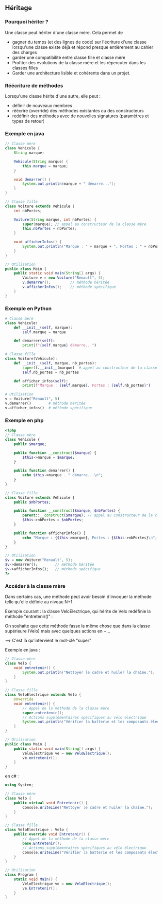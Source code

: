 ## Héritage

### Pourquoi hériter ?
Une classe peut hériter d'une classe mère. Cela permet de 
- gagner du temps (et des lignes de code) sur l'écriture d'une classe lorsqu'une classe existe déjà et répond presque entièrement au cahier des charges
- garder une compatibilité  entre classe fille et classe mère
- Profiter des évolutions de la classe mère et les répercuter dans les classes filles
- Garder une architecture lisible et cohérente dans un projet.


### Réécriture de méthodes

Lorsqu'une classe hérite d'une autre, elle peut : 
- définir de nouveaux membres
- réécrire (override) des méthodes existantes ou des constructeurs
- redéfinir des méthodes avec de nouvelles signatures (paramètres et types de retour)

### Exemple en java
```java
// Classe mère
class Vehicule {
    String marque;

    Vehicule(String marque) {
        this.marque = marque;
    }

    void demarrer() {
        System.out.println(marque + " démarre...");
    }
}

// Classe fille
class Voiture extends Vehicule {
    int nbPortes;

    Voiture(String marque, int nbPortes) {
        super(marque); // appel au constructeur de la classe mère
        this.nbPortes = nbPortes;
    }

    void afficherInfos() {
        System.out.println("Marque : " + marque + ", Portes : " + nbPortes);
    }
}

// Utilisation
public class Main {
    public static void main(String[] args) {
        Voiture v = new Voiture("Renault", 5);
        v.demarrer();         // méthode héritée
        v.afficherInfos();    // méthode spécifique
    }
}
```

### Exemple en Python

```python
# Classe mère
class Vehicule:
    def __init__(self, marque):
        self.marque = marque

    def demarrer(self):
        print(f"{self.marque} démarre...")

# Classe fille
class Voiture(Vehicule):
    def __init__(self, marque, nb_portes):
        super().__init__(marque)  # appel au constructeur de la classe mère
        self.nb_portes = nb_portes

    def afficher_infos(self):
        print(f"Marque : {self.marque}, Portes : {self.nb_portes}")

# Utilisation
v = Voiture("Renault", 5)
v.demarrer()        # méthode héritée
v.afficher_infos()  # méthode spécifique

```

### Exemple en php

```php
<?php
// Classe mère
class Vehicule {
    public $marque;

    public function __construct($marque) {
        $this->marque = $marque;
    }

    public function demarrer() {
        echo $this->marque . " démarre...\n";
    }
}

// Classe fille
class Voiture extends Vehicule {
    public $nbPortes;

    public function __construct($marque, $nbPortes) {
        parent::__construct($marque); // appel au constructeur de la classe mère
        $this->nbPortes = $nbPortes;
    }

    public function afficherInfos() {
        echo "Marque : {$this->marque}, Portes : {$this->nbPortes}\n";
    }
}

// Utilisation
$v = new Voiture("Renault", 5);
$v->demarrer();        // méthode héritée
$v->afficherInfos();   // méthode spécifique
?>
```

### Accéder à la classe mère

Dans certains cas, une méthode peut avoir besoin d'invoquer la méthode telle qu'elle définie au niveau N+1.

Exemple courant : la classe VeloElectrique, qui hérite de Velo redéfinie la méthode "entretenir()" :

On souhaite que cette méthode fasse la même chose que dans la classe supérieure (Velo) mais avec quelques actions en +...

==> C'est là qu'intervient le mot-clé "super"

Exemple en java :

```java
// Classe mère
class Velo {
    void entretenir() {
        System.out.println("Nettoyer le cadre et huiler la chaîne.");
    }
}

// Classe fille
class VeloElectrique extends Velo {
    @Override
    void entretenir() {
        // Appel de la méthode de la classe mère
        super.entretenir();
        // Actions supplémentaires spécifiques au vélo électrique
        System.out.println("Vérifier la batterie et les composants électriques.");
    }
}

// Utilisation
public class Main {
    public static void main(String[] args) {
        VeloElectrique ve = new VeloElectrique();
        ve.entretenir();
    }
}
```
en c# :

```c#
using System;

// Classe mère
class Velo {
    public virtual void Entretenir() {
        Console.WriteLine("Nettoyer le cadre et huiler la chaîne.");
    }
}

// Classe fille
class VeloElectrique : Velo {
    public override void Entretenir() {
        // Appel de la méthode de la classe mère
        base.Entretenir();
        // Actions supplémentaires spécifiques au vélo électrique
        Console.WriteLine("Vérifier la batterie et les composants électriques.");
    }
}

// Utilisation
class Program {
    static void Main() {
        VeloElectrique ve = new VeloElectrique();
        ve.Entretenir();
    }
}
```
